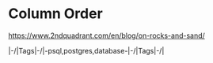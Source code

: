 # Column Order

https://www.2ndquadrant.com/en/blog/on-rocks-and-sand/

|\-/|Tags|\-/|-psql,postgres,database-|\-/|Tags|\-/|